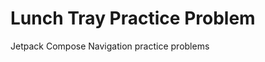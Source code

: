 Lunch Tray Practice Problem
==================================

Jetpack Compose Navigation practice problems
